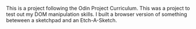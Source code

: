 This is a project following the Odin Project Curriculum. This was a project to test out my DOM manipulation skills. I built a browser version of something beteween a sketchpad and an Etch-A-Sketch.

